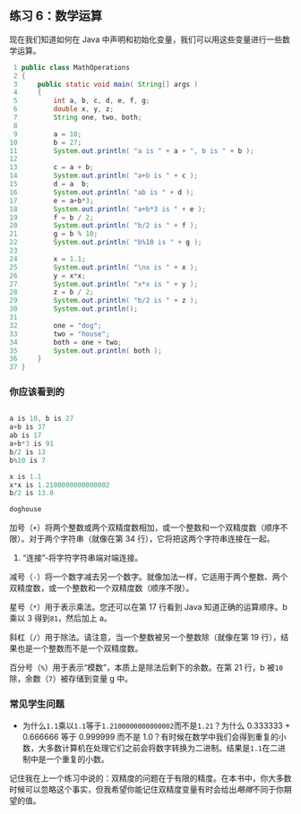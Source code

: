 ## 练习 6：数学运算


现在我们知道如何在 Java 中声明和初始化变量，我们可以用这些变量进行一些数学运算。

```java
 1 public class MathOperations
 2 {
 3     public static void main( String[] args )
 4     {
 5         int a, b, c, d, e, f, g;
 6         double x, y, z;
 7         String one, two, both;
 8 
 9         a = 10;
10         b = 27;
11         System.out.println( "a is " + a + ", b is " + b );
12 
13         c = a + b;
14         System.out.println( "a+b is " + c );
15         d = a ­ b;
16         System.out.println( "a­b is " + d );
17         e = a+b*3;
18         System.out.println( "a+b*3 is " + e );
19         f = b / 2;
20         System.out.println( "b/2 is " + f );
21         g = b % 10;
22         System.out.println( "b%10 is " + g );
23 
24         x = 1.1;
25         System.out.println( "\nx is " + x );
26         y = x*x;
27         System.out.println( "x*x is " + y );
28         z = b / 2;
29         System.out.println( "b/2 is " + z );
30         System.out.println();
31 
32         one = "dog";
33         two = "house";
34         both = one + two;
35         System.out.println( both );
36     }
37 }
```

### 你应该看到的

```java

a is 10, b is 27
a+b is 37
a­b is ­17
a+b*3 is 91
b/2 is 13
b%10 is 7

x is 1.1
x*x is 1.2100000000000002
b/2 is 13.0

doghouse
```

加号（`+`）将两个整数或两个双精度数相加，或一个整数和一个双精度数（顺序不限）。对于两个字符串（就像在第 34 行），它将把这两个字符串连接在一起。

1.  “连接”-将字符字符串端对端连接。

减号（`-`）将一个数字减去另一个数字。就像加法一样，它适用于两个整数、两个双精度数，或一个整数和一个双精度数（顺序不限）。

星号（`*`）用于表示乘法。您还可以在第 17 行看到 Java 知道正确的运算顺序。b 乘以 3 得到`81`，然后加上 a。

斜杠（`/`）用于除法。请注意，当一个整数被另一个整数除（就像在第 19 行），结果也是一个整数而不是一个双精度数。

百分号（`%`）用于表示“模数”，本质上是除法后剩下的余数。在第 21 行，b 被`10`除，余数（`7`）被存储到变量 g 中。

### 常见学生问题

+   为什么`1.1`乘以`1.1`等于`1.2100000000000002`而不是`1.21`？为什么 0.333333 + 0.666666 等于 0.999999 而不是 1.0？有时候在数学中我们会得到重复的小数，大多数计算机在处理它们之前会将数字转换为二进制。结果是`1.1`在二进制中是一个重复的小数。

记住我在上一个练习中说的：双精度的问题在于有限的精度。在本书中，你大多数时候可以忽略这个事实，但我希望你能记住双精度变量有时会给出*略微*不同于你期望的值。

